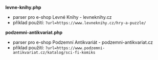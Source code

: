 **levne-knihy.php**
- parser pro e-shop Levné Knihy - levneknihy.cz
- příklad použití: `?url=https://www.levneknihy.cz/hry-a-puzzle/`


**podzemni-antikvariat.php**
- parser pro e-shop Podzemní Antikvariát - podzemni-antikvariat.cz
- příklad použití: `?url=https://www.podzemni-antikvariat.cz/katalog/sci-fi-komiks`